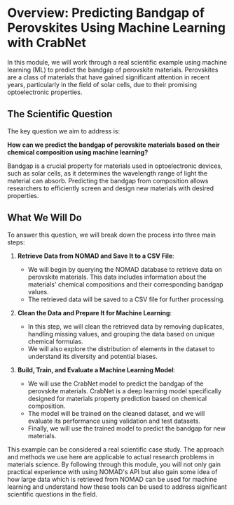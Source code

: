 # Overview: Predicting Bandgap of Perovskites Using Machine Learning with CrabNet

In this module, we will work through a real scientific example using machine learning (ML) to predict the bandgap of perovskite materials. Perovskites are a class of materials that have gained significant attention in recent years, particularly in the field of solar cells, due to their promising optoelectronic properties.

## The Scientific Question

The key question we aim to address is:

**How can we predict the bandgap of perovskite materials based on their chemical composition using machine learning?**

Bandgap is a crucial property for materials used in optoelectronic devices, such as solar cells, as it determines the wavelength range of light the material can absorb. Predicting the bandgap from composition allows researchers to efficiently screen and design new materials with desired properties.

## What We Will Do

To answer this question, we will break down the process into three main steps:

1. **Retrieve Data from NOMAD and Save It to a CSV File**: 
    - We will begin by querying the NOMAD database to retrieve data on perovskite materials. This data includes information about the materials' chemical compositions and their corresponding bandgap values.
    - The retrieved data will be saved to a CSV file for further processing.

2. **Clean the Data and Prepare It for Machine Learning**:
    - In this step, we will clean the retrieved data by removing duplicates, handling missing values, and grouping the data based on unique chemical formulas.
    - We will also explore the distribution of elements in the dataset to understand its diversity and potential biases.

3. **Build, Train, and Evaluate a Machine Learning Model**:
    - We will use the CrabNet model to predict the bandgap of the perovskite materials. CrabNet is a deep learning model specifically designed for materials property prediction based on chemical composition.
    - The model will be trained on the cleaned dataset, and we will evaluate its performance using validation and test datasets.
    - Finally, we will use the trained model to predict the bandgap for new materials.


This example can be considered a real scientific case study. The approach and methods we use here are applicable to actual research problems in materials science. By following through this module, you will not only gain practical experience with using NOMAD's API but also gain some idea of how large data which is retrieved from NOMAD can be used for machine learning and understand how these tools can be used to address significant scientific questions in the field.


